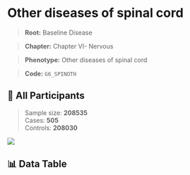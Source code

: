 # Other diseases of spinal cord

> **Root:** Baseline Disease  

> **Chapter:** Chapter VI- Nervous  

> **Phenotype:** Other diseases of spinal cord  

> **Code:** `G6_SPINOTH`

## 🧪 All Participants  
> Sample size: **208535**  
> Cases: **505**  
> Controls: **208030**
<img src="/Sensitive/Figures/ALL/Incidence/G6_SPINOTH.png"/>

## 📊 Data Table
<CsvTableMRF src="/Sensitive/Data/ALL/Incidence/COX_G6_SPINOTH.csv"/>

